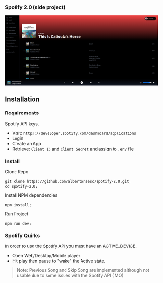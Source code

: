 ### Spotify 2.0 (side project)

![](https://github.com/albertorsesc/spotify-2.0/blob/master/public/spotify-demo.png)

## Installation

### Requirements

Spotify API keys.

* Visit: `https://developer.spotify.com/dashboard/applications`
* Login
* Create an App
* Retrieve: `Client ID` and `Client Secret` and assign to `.env` file

### Install

Clone Repo

```shell
git clone https://github.com/albertorsesc/spotify-2.0.git;
cd spotify-2.0;
```

Install NPM dependencies

```shell
npm install;
```

Run Project

```shell
npm run dev;
```

### Spotify Quirks

In order to use the Spotify API you must have an ACTIVE_DEVICE.

* Open Web/Desktop/Mobile player
* Hit play then pause to "wake" the Active state.

>Note: Previous Song and Skip Song are implemented although not usable due to some issues with the Spotify API (IMO)

